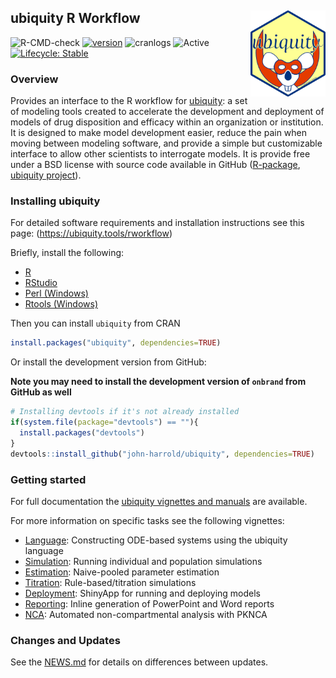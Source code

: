 ## ubiquity R Workflow <img src="man/figures/logo.png" align="right" width="120" />

![R-CMD-check](https://github.com/john-harrold/ubiquity/workflows/R-CMD-check/badge.svg)
[![version](https://www.r-pkg.org/badges/version/ubiquity)](https://CRAN.R-project.org/package=ubiquity)
![cranlogs](https://cranlogs.r-pkg.org/badges/ubiquity) 
![Active](https://www.repostatus.org/badges/latest/active.svg)
[![Lifecycle: Stable](https://img.shields.io/badge/lifecycle-stable-brightgreen.svg)](https://lifecycle.r-lib.org/articles/stages.html)

### Overview  

Provides an interface to the R workflow for [ubiquity](<https://r.ubiquity.tools>): a set of modeling tools created to accelerate the development and deployment of models of drug disposition and efficacy within an organization or institution. It is designed to make model development easier, reduce the pain when moving between modeling software, and provide a simple but customizable interface to allow other scientists to interrogate models. It is provide free under a BSD license with source code available in GitHub ([R-package](https://github.com/john-harrold/ubiquity), [ubiquity project](https://github.com/john-harrold/ubiquity-pkpd)). 


### Installing ubiquity

For detailed software requirements and installation instructions see this page:
(<https://ubiquity.tools/rworkflow>)

Briefly, install the following:

* [R](<https://cran.r-project.org>)
* [RStudio](<https://www.rstudio.com/products/rstudio/>)
* [Perl (Windows)](<https://strawberryperl.com/>)
* [Rtools (Windows)](<https://cran.r-project.org/bin/windows/Rtools/>)

Then you can install `ubiquity` from CRAN

```r
install.packages("ubiquity", dependencies=TRUE) 
```

Or install the development version from GitHub:

**Note you may need to install the development version of `onbrand` from GitHub as well**

```r
# Installing devtools if it's not already installed
if(system.file(package="devtools") == ""){
  install.packages("devtools") 
}
devtools::install_github("john-harrold/ubiquity", dependencies=TRUE)
```

### Getting started

For full documentation the [ubiquity vignettes and manuals](<https://r.ubiquity.tools/>) are available.

For more information on specific tasks see the following vignettes: 

* [Language](https://r.ubiquity.tools/articles/Language.html): Constructing ODE-based systems using the ubiquity language
* [Simulation](https://r.ubiquity.tools/articles/Simulation.html): Running individual and population simulations
* [Estimation](https://r.ubiquity.tools/articles/Estimation.html):  Naive-pooled parameter estimation
* [Titration](https://r.ubiquity.tools/articles/Titration.html): Rule-based/titration simulations
* [Deployment](https://r.ubiquity.tools/articles/Deployment.html):  ShinyApp for running and deploying models
* [Reporting](https://r.ubiquity.tools/articles/Reporting.html): Inline generation of PowerPoint and Word reports
* [NCA](https://r.ubiquity.tools/articles/NCA.html):
Automated non-compartmental analysis with PKNCA

### Changes and Updates
See the [NEWS.md](https://github.com/john-harrold/ubiquity/blob/master/NEWS.md) for details on differences between updates.


